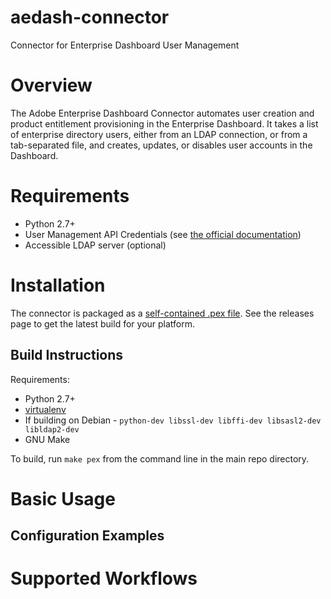 # aedash-connector
Connector for Enterprise Dashboard User Management

# Overview

The Adobe Enterprise Dashboard Connector automates user creation and product entitlement provisioning in the Enterprise Dashboard.  It takes a list of enterprise directory users, either from an LDAP connection, or from a tab-separated file, and creates, updates, or disables user accounts in the Dashboard.

# Requirements

* Python 2.7+
* User Management API Credentials (see [the official documentation](https://www.adobe.io/products/usermanagement/docs/gettingstarted))
* Accessible LDAP server (optional)

# Installation

The connector is packaged as a [self-contained .pex file](https://github.com/pantsbuild/pex).  See the releases page to get the latest build for your platform.

## Build Instructions

Requirements:

* Python 2.7+
* [virtualenv](https://virtualenv.pypa.io/en/stable/)
* If building on Debian - `python-dev libssl-dev libffi-dev libsasl2-dev libldap2-dev`
* GNU Make

To build, run `make pex` from the command line in the main repo directory.

# Basic Usage

## Configuration Examples

# Supported Workflows
